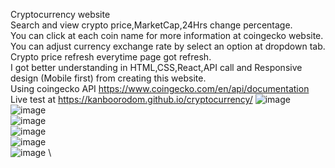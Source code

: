 Cryptocurrency website\
Search and view crypto price,MarketCap,24Hrs change percentage.\
You can click at each coin name for more information at coingecko website.\
You can adjust currency exchange rate by select an option at dropdown tab.\
Crypto price refresh everytime page got refresh.\
I got better understanding in HTML,CSS,React,API call and Responsive design (Mobile first) from creating this website.\
Using coingecko API https://www.coingecko.com/en/api/documentation \
Live test at https://kanboorodom.github.io/cryptocurrency/
![image](https://user-images.githubusercontent.com/78006318/130818966-72323799-0b6e-4013-95a4-c85f1574377c.png) \
![image](https://user-images.githubusercontent.com/78006318/131512094-efa8f165-da9e-426e-9f1f-3df5c4c98080.png) \
![image](https://user-images.githubusercontent.com/78006318/131511703-ddc86710-c4b8-4d98-9fb0-c3031bd5484c.png) \
![image](https://user-images.githubusercontent.com/78006318/131511811-40f345fe-9cea-452a-8e58-ddf731d3cd12.png) \
![image](https://user-images.githubusercontent.com/78006318/131512373-838b1a26-395a-4cce-83c1-8941b23ee05a.png) \
![image](https://user-images.githubusercontent.com/78006318/131512208-f7683349-16f0-4cc6-bad7-e8c4936bdede.png) \





